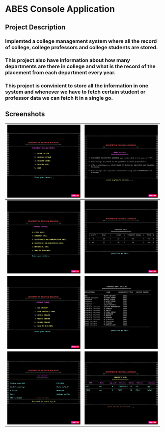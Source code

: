 # ABES Console Application

## Project Description
### Implemted a college management system where all the record of college, college professors and college students are stored.
### This project also have information about how many departments are there in college and what is the record of the placement from each department every year.
### This project is convinient to store all the information in one system and whenever we have to fetch certain student or professor data we can fetch it in a single go.

## Screenshots
![Screenshot](Screenshots/gptw1.jpg) | ![Screenshot](Screenshots/gptw2.jpg)
--- | ---
![Screenshot](Screenshots/gptw3.jpg) | ![Screenshot](Screenshots/gptw4.jpg)
![Screenshot](Screenshots/gptw5.jpg) | ![Screenshot](Screenshots/gptw6.jpg)
![Screenshot](Screenshots/gptw7.jpg) | ![Screenshot](Screenshots/gptw8.jpg)
